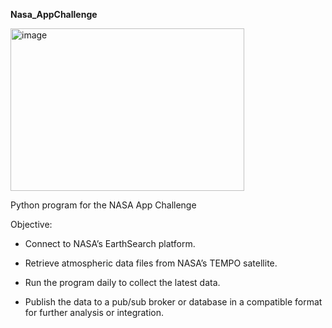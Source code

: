 **Nasa_AppChallenge**

<img width="374" height="260" alt="image" src="https://github.com/user-attachments/assets/d321cedc-bbc4-4c7a-b855-8c65c09c5d32" />


Python program for the NASA App Challenge

Objective:

- Connect to NASA’s EarthSearch platform.

- Retrieve atmospheric data files from NASA’s TEMPO satellite.

- Run the program daily to collect the latest data.

- Publish the data to a pub/sub broker or database in a compatible format for further analysis or integration.
